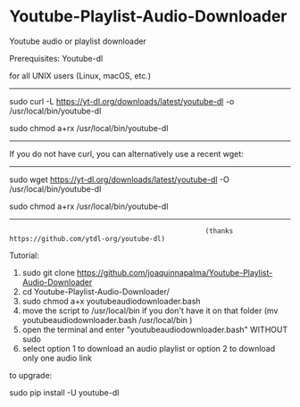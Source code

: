 # Youtube-Playlist-Audio-Downloader
Youtube audio or playlist downloader

Prerequisites:
Youtube-dl

for all UNIX users (Linux, macOS, etc.)

-------------------------------------------------------------------------------------------

sudo curl -L https://yt-dl.org/downloads/latest/youtube-dl -o /usr/local/bin/youtube-dl

sudo chmod a+rx /usr/local/bin/youtube-dl

-------------------------------------------------------------------------------------------

If you do not have curl, you can alternatively use a recent wget:

-------------------------------------------------------------------------------------------

sudo wget https://yt-dl.org/downloads/latest/youtube-dl -O /usr/local/bin/youtube-dl

sudo chmod a+rx /usr/local/bin/youtube-dl

-------------------------------------------------------------------------------------------
                                                     (thanks https://github.com/ytdl-org/youtube-dl)


Tutorial:

1) sudo git clone https://github.com/joaquinnapalma/Youtube-Playlist-Audio-Downloader
2) cd Youtube-Playlist-Audio-Downloader/
3) sudo chmod a+x youtubeaudiodownloader.bash
4) move the script to /usr/local/bin if you don't have it on that folder (mv youtubeaudiodownloader.bash /usr/local/bin )
5) open the terminal and enter "youtubeaudiodownloader.bash" WITHOUT sudo
6) select option 1 to download an audio playlist or option 2 to download only one audio link


to upgrade:

sudo pip install -U youtube-dl

